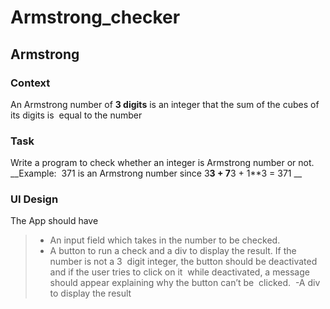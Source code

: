 # Armstrong_checker
## Armstrong 
### Context  
An Armstrong number of __3 digits__ is an integer that the sum of the cubes of its digits is  equal to the number 
### Task  
Write a program to check whether an integer is Armstrong number or not.  
__Example:  371 is an Armstrong number since 3**3 + 7**3 + 1**3 = 371 __

### UI Design
The App should have  
> - An input field which takes in the number to be checked.  
> - A button to run a check and a div to display the result. If the number is not a 3  digit integer, the button should be deactivated and if the user tries to click on it  while deactivated, a message should appear explaining why the button can’t be  clicked.  
> -A div to display the result 
